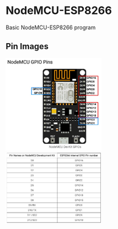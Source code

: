 # NodeMCU-ESP8266

Basic NodeMCU-ESP8266 program

## Pin Images

<img src="NodeMCUPins.JPG" width="50%" height="50%">

<img src="NodeMCUPins2.JPG" width="50%" height="50%">
